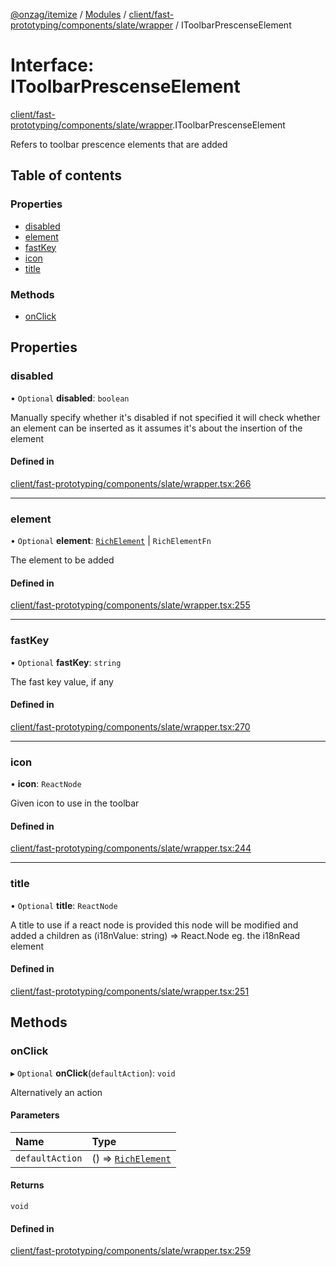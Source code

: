 [@onzag/itemize](../README.md) / [Modules](../modules.md) / [client/fast-prototyping/components/slate/wrapper](../modules/client_fast_prototyping_components_slate_wrapper.md) / IToolbarPrescenseElement

# Interface: IToolbarPrescenseElement

[client/fast-prototyping/components/slate/wrapper](../modules/client_fast_prototyping_components_slate_wrapper.md).IToolbarPrescenseElement

Refers to toolbar prescence elements that are added

## Table of contents

### Properties

- [disabled](client_fast_prototyping_components_slate_wrapper.IToolbarPrescenseElement.md#disabled)
- [element](client_fast_prototyping_components_slate_wrapper.IToolbarPrescenseElement.md#element)
- [fastKey](client_fast_prototyping_components_slate_wrapper.IToolbarPrescenseElement.md#fastkey)
- [icon](client_fast_prototyping_components_slate_wrapper.IToolbarPrescenseElement.md#icon)
- [title](client_fast_prototyping_components_slate_wrapper.IToolbarPrescenseElement.md#title)

### Methods

- [onClick](client_fast_prototyping_components_slate_wrapper.IToolbarPrescenseElement.md#onclick)

## Properties

### disabled

• `Optional` **disabled**: `boolean`

Manually specify whether it's disabled
if not specified it will check whether an element
can be inserted as it assumes it's about the insertion
of the element

#### Defined in

[client/fast-prototyping/components/slate/wrapper.tsx:266](https://github.com/onzag/itemize/blob/f2f29986/client/fast-prototyping/components/slate/wrapper.tsx#L266)

___

### element

• `Optional` **element**: [`RichElement`](../modules/client_internal_text_serializer.md#richelement) \| `RichElementFn`

The element to be added

#### Defined in

[client/fast-prototyping/components/slate/wrapper.tsx:255](https://github.com/onzag/itemize/blob/f2f29986/client/fast-prototyping/components/slate/wrapper.tsx#L255)

___

### fastKey

• `Optional` **fastKey**: `string`

The fast key value, if any

#### Defined in

[client/fast-prototyping/components/slate/wrapper.tsx:270](https://github.com/onzag/itemize/blob/f2f29986/client/fast-prototyping/components/slate/wrapper.tsx#L270)

___

### icon

• **icon**: `ReactNode`

Given icon to use in the toolbar

#### Defined in

[client/fast-prototyping/components/slate/wrapper.tsx:244](https://github.com/onzag/itemize/blob/f2f29986/client/fast-prototyping/components/slate/wrapper.tsx#L244)

___

### title

• `Optional` **title**: `ReactNode`

A title to use
if a react node is provided this node will be modified
and added a children as (i18nValue: string) => React.Node
eg. the i18nRead element

#### Defined in

[client/fast-prototyping/components/slate/wrapper.tsx:251](https://github.com/onzag/itemize/blob/f2f29986/client/fast-prototyping/components/slate/wrapper.tsx#L251)

## Methods

### onClick

▸ `Optional` **onClick**(`defaultAction`): `void`

Alternatively an action

#### Parameters

| Name | Type |
| :------ | :------ |
| `defaultAction` | () => [`RichElement`](../modules/client_internal_text_serializer.md#richelement) |

#### Returns

`void`

#### Defined in

[client/fast-prototyping/components/slate/wrapper.tsx:259](https://github.com/onzag/itemize/blob/f2f29986/client/fast-prototyping/components/slate/wrapper.tsx#L259)
